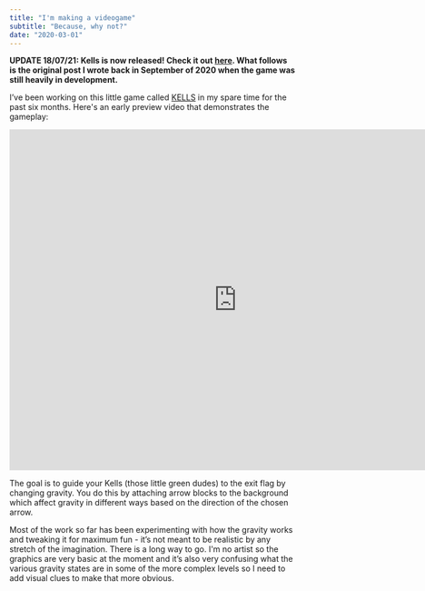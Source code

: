 ```yaml
---
title: "I'm making a videogame"
subtitle: "Because, why not?"
date: "2020-03-01"
---
```


<strong>UPDATE 18/07/21: Kells is now released! Check it out [here](https://kellsgame.com). What follows is the original post I wrote back in September of 2020 when the game was still heavily
in development.</strong>

I’ve been working on this little game called
[KELLS](https://twitter.com/KellsGame) in my spare time for the past six months.
Here's an early preview video that demonstrates the gameplay:

<p center="true">
<iframe width="800" height="600" src="https://www.youtube.com/embed/RJhWmYk--Pc?controls=1" frameborder="0" allow="accelerometer; autoplay; clipboard-write; encrypted-media; gyroscope; picture-in-picture" allowfullscreen></iframe>
</p>

The goal is to guide your Kells (those little green dudes) to the exit flag by
changing gravity. You do this by attaching arrow blocks to the background which
affect gravity in different ways based on the direction of the chosen arrow.

Most of the work so far has been experimenting with how the gravity works and
tweaking it for maximum fun - it’s not meant to be realistic by any stretch of
the imagination. There is a long way to go. I'm no artist so the graphics are
very basic at the moment and it’s also very confusing what the various gravity
states are in some of the more complex levels so I need to add visual clues to
make that more obvious.

